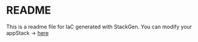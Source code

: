 # README
This is a readme file for IaC generated with StackGen.
You can modify your appStack -> [here](http://main.dev.stackgen.com/appstacks/72a10a81-7c62-4cff-b66f-b34ff1038aeb)
